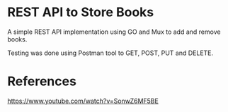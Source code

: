 # REST API to Store Books

A simple REST API implementation using GO and Mux to add and remove books.

Testing was done using Postman tool to GET, POST, PUT and DELETE.

# References
https://www.youtube.com/watch?v=SonwZ6MF5BE
